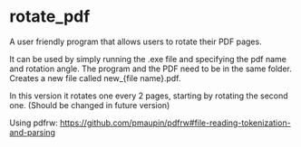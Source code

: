 # rotate_pdf
A user friendly program that allows users to rotate their PDF pages.

It can be used by simply running the .exe file and specifying the pdf name and rotation angle.
The program and the PDF need to be in the same folder.
Creates a new file called new_{file name}.pdf. 

In this version it rotates one every 2 pages, starting by rotating the second one. (Should be changed in future version)

Using pdfrw: https://github.com/pmaupin/pdfrw#file-reading-tokenization-and-parsing